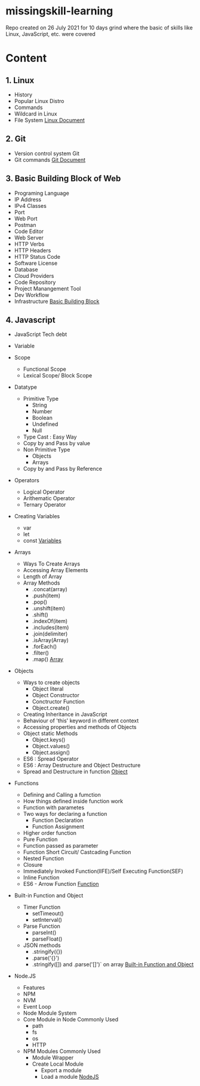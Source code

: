 # missingskill-learning
Repo created on 26 July 2021 for 10 days grind where the basic of skills like Linux, JavaScript, etc. were covered 

# Content

## 1. Linux
- History
- Popular Linux Distro
- Commands
- Wildcard in Linux
- File System   [Linux Document](linux.md)

## 2. Git
- Version control system Git 
-  Git commands   [Git Document](git.md)

## 3. Basic Building Block of Web
- Programing Language
- IP Address 
- IPv4 Classes
- Port 
- Web Port
- Postman
- Code Editor
- Web Server
- HTTP Verbs
- HTTP Headers
- HTTP Status Code
- Software License
- Database
- Cloud Providers
- Code Repository
- Project Manangement Tool
- Dev Workflow
- Infrastructure   [Basic Building Block](buildingBlocksOFWebApp.md)

## 4. Javascript
- JavaScript Tech debt  
- Variable
- Scope
     - Functional Scope
     - Lexical Scope/ Block Scope
- Datatype
     - Primitive Type
          - String
          - Number
          - Boolean
          - Undefined 
          - Null
     - Type Cast : Easy Way
     - Copy by and Pass by value
     - Non Primitive Type
         - Objects
         - Arrays
     - Copy by and Pass by Reference
- Operators
     - Logical Operator
     - Arithematic Operator
     - Ternary Operator
- Creating Variables
     - var
     - let
     - const 
     [Variables](varables.md)
- Arrays
     - Ways To Create Arrays
     - Accessing Array Elements
     - Length of Array
     - Array Methods
         - .concat(array)
         - .push(item)
         - .pop()
         - .unshift(item)
         - .shift()
         - .indexOf(item)
         - .includes(item)
         - .join(delimiter)
         - .isArray(Array)
         - .forEach()
         - .filter()
         - .map() [Array](array.md)
- Objects
     - Ways to create objects
         - Object literal
         - Object Constructor
         - Conctructor Function
         - Object.create()
     - Creating Inheritance in JavaScript
     - Behaviour of 'this' keyword in different context
     - Accessing properties and methods of Objects
     - Object static Methods
         - Object.keys()
         - Object.values()
         - Object.assign()
     - ES6 : Spread Operator
     - ES6 : Array Destructure and Object Destructure
     - Spread and Destructure in function [Object](objects.md)
- Functions
     - Defining and Calling a fumction
     - How things defined inside function work
     - Function with parametes
     - Two ways for declaring a function
         - Function Declaration
         - Function Assignment 
     - Higher order function
     - Pure Function
     - Function passed as parameter
     - Function Short Circuit/ Castcading Function 
     - Nested Function
     - Closure
     - Immediately Invoked Function(IIFE)/Self Executing Function(SEF)  
     - Inline Function
     - ES6 - Arrow Function [Function](function.md)
- Built-in Function and Object
     - Timer Function
        - setTimeout()
        - setInterval()
     - Parse Function
        - parseInt()
        - parseFloat()
     - JSON methods 
        - .stringify({})
        - .parse('{}')
        - .stringify([]) and .parse('[]')` on array [Built-in Function and Object](builtInFuncObj.md)

- Node.JS 
     - Features
     - NPM
     - NVM
     - Event Loop
     - Node Module System
     - Core Module in Node Commonly Used
         - path
         - fs
         - os
         - HTTP
     - NPM Modules Commonly Used
         - Module Wrapper
         - Create Local Module
             - Export a module
             - Load a module [NodeJS](nodejs.md)
